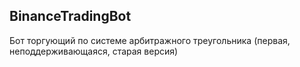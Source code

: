 ## BinanceTradingBot 
Бот торгующий по системе арбитражного треугольника (первая, неподдерживающаяся, старая версия) 